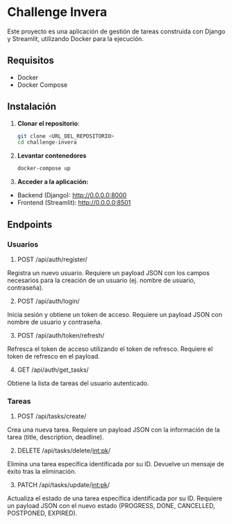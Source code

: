 # Challenge Invera

Este proyecto es una aplicación de gestión de tareas construida con Django y Streamlit, utilizando Docker para la ejecución.

## Requisitos

- Docker
- Docker Compose

## Instalación

1. **Clonar el repositorio**:

   ```bash
   git clone <URL_DEL_REPOSITORIO>
   cd challenge-invera
   ```

2. **Levantar contenedores**
    ```bash
    docker-compose up
     ```
4. **Acceder a la aplicación:**

- Backend (Django): http://0.0.0.0:8000
- Frontend (Streamlit): http://0.0.0.0:8501

## Endpoints
### Usuarios
1. POST /api/auth/register/

Registra un nuevo usuario. Requiere un payload JSON con los campos necesarios para la creación de un usuario (ej. nombre de usuario, contraseña).

2. POST /api/auth/login/

Inicia sesión y obtiene un token de acceso. Requiere un payload JSON con nombre de usuario y contraseña.

3. POST /api/auth/token/refresh/

Refresca el token de acceso utilizando el token de refresco. Requiere el token de refresco en el payload.

4. GET /api/auth/get_tasks/

Obtiene la lista de tareas del usuario autenticado.

### Tareas
1. POST /api/tasks/create/

Crea una nueva tarea. Requiere un payload JSON con la información de la tarea (title, description, deadline).

2. DELETE /api/tasks/delete/<int:pk>/

Elimina una tarea específica identificada por su ID. Devuelve un mensaje de éxito tras la eliminación.

3. PATCH /api/tasks/update/<int:pk>/

Actualiza el estado de una tarea específica identificada por su ID. Requiere un payload JSON con el nuevo estado (PROGRESS, DONE, CANCELLED, POSTPONED, EXPIRED).
